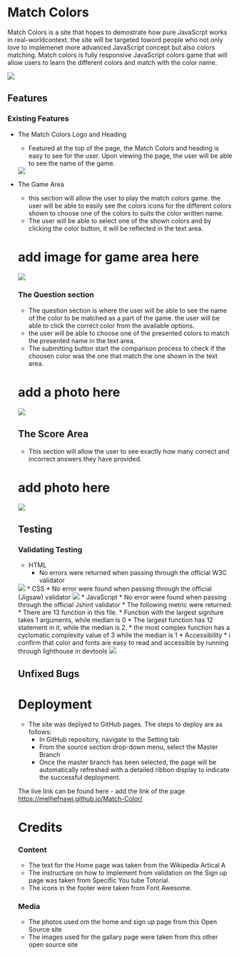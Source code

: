 # Match Colors 

Match Colors is a site that hopes to demostrate how pure JavaScrpt works in real-worldcontext. the site will be targeted toword people who not only love to implemenet more advanced JavaScript concept but also colors matching. Match colors is fully responsive JavaScript colors game that will allow users to learn the different colors and match with the color name.

<img src ="assets/images/5.JPG">

## Features
### Existing Features
* The Match Colors Logo and Heading
  * Featured at the top of the page, the Match Colors and heading is easy to see for the user. Upon viewing the page, the user will be able to see the name of the game.

   <img src = "assets/images/1.JPG">
* The Game Area
   * this section will allow the user to play the match colors game. the user will be able to easily see the colors icons for the different colors shown  to choose one of the colors to suits the color written name. 
   * The user will be able to select one of the shown colors and by clicking the color button, it will be reflected in the text area. 
  # add image for game area here
  <img src = "assets/images/6.JPG">

  
  ### The Question section 

  * The question section is where the user will be able to see the name of the color to be matched as a part of the game. the user will be able to click the correct color from the available options.
  * the user will be able to choose one of the presented colors to match the presented name in the text area. 
  * The submitting button start the comparison process to check if the choosen color was the one that match the one shown in the text area.
  # add a photo here 
   <img src = "assets/images/7.JPG">

  ## The Score Area
  * This section will allow the user to see exactly how many correct and incorrect answers they have provided. 
  # add photo here 
  <img src = "assets/images/8.JPG">
  
  ## Testing 

  ### Validating Testing 
  
  * HTML
     * No errors were returned when passing through the official W3C validator 
   <img src = "assets/images/10.JPG">
   * CSS
     * No error were found when passing through the official (Jigsaw) validator
  <img src = "assets/images/9.JPG">
   * JavaScript 
     * No error were found when passing through the official  Jshint validator 
       * The following metric were returned:
       * There are 13 function in this file.
       * Function with the largest signiture takes 1 arguments, while median is 0
       * The largest function has 12 statement in it, while the median is 2.
       * the most complex function has a cyclomatic complexity value of 3 while the median is 1 
   * Accessibility 
       * i confirm that color and fonts are easy to read and accessible by running through lighthouse in devtools
  <img src ="assets/images/11.JPG"> 

    ## Unfixed Bugs
    # Deployment 
    * The site was deplyed to GitHub pages. The steps to deploy are as follows:
      * In GitHub repository, navigate to the Setting tab
      * From the source section drop-down menu, select the Master Branch
      * Once the master branch has been selected, the page will be automatically refreshed with a detailed ribbon display to indicate the successful deployment. 
  
    The live link can be found here - add the link of the page <https://melhefnawi.github.io/Match-Color/>
    
    # Credits
    
    ### Content 
    * The text for the Home page was taken from the Wikipedia Artical A
    * The instructure on how to implement from validation on the Sign up page was taken from Specific You tube Totorial.
    * The icons in the footer were taken from Font Awesome.
  ### Media
    * The photos used om the home and sign up page from this Open Source site
    * The images used for the gallary page were taken from this other open source site 
    
   